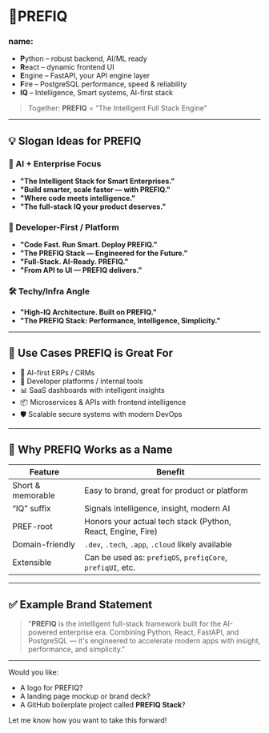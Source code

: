 # 🧠**PREFIQ**

### name:

* **P**ython – robust backend, AI/ML ready
* **R**eact – dynamic frontend UI
* **E**ngine – FastAPI, your API engine layer
* **F**ire – PostgreSQL performance, speed & reliability
* **IQ** – Intelligence, Smart systems, AI-first stack

> Together: **PREFIQ** = “The Intelligent Full Stack Engine”

---

## 💡 Slogan Ideas for PREFIQ

### 🧠 AI + Enterprise Focus

* **"The Intelligent Stack for Smart Enterprises."**
* **"Build smarter, scale faster — with PREFIQ."**
* **"Where code meets intelligence."**
* **"The full-stack IQ your product deserves."**

### 🚀 Developer-First / Platform

* **"Code Fast. Run Smart. Deploy PREFIQ."**
* **"The PREFIQ Stack — Engineered for the Future."**
* **"Full-Stack. AI-Ready. PREFIQ."**
* **"From API to UI — PREFIQ delivers."**

### 🛠 Techy/Infra Angle

* **"High-IQ Architecture. Built on PREFIQ."**
* **"The PREFIQ Stack: Performance, Intelligence, Simplicity."**

---

## 🔧 Use Cases PREFIQ is Great For

* 🧠 AI-first ERPs / CRMs
* 🧰 Developer platforms / internal tools
* 📊 SaaS dashboards with intelligent insights
* 📦 Microservices & APIs with frontend intelligence
* 🛡 Scalable secure systems with modern DevOps

---

## 🧬 Why PREFIQ Works as a Name

| Feature           | Benefit                                                     |
| ----------------- | ----------------------------------------------------------- |
| Short & memorable | Easy to brand, great for product or platform                |
| “IQ” suffix       | Signals intelligence, insight, modern AI                    |
| PREF-root         | Honors your actual tech stack (Python, React, Engine, Fire) |
| Domain-friendly   | `.dev`, `.tech`, `.app`, `.cloud` likely available          |
| Extensible        | Can be used as: `prefiqOS`, `prefiqCore`, `prefiqUI`, etc.  |

---

## ✅ Example Brand Statement

> "**PREFIQ** is the intelligent full-stack framework built for the AI-powered enterprise era. Combining Python, React, FastAPI, and PostgreSQL — it's engineered to accelerate modern apps with insight, performance, and simplicity."

---

Would you like:

* A logo for PREFIQ?
* A landing page mockup or brand deck?
* A GitHub boilerplate project called **PREFIQ Stack**?

Let me know how you want to take this forward!

